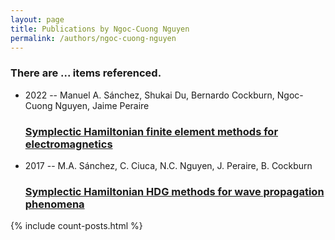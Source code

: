 ```yaml
---
layout: page
title: Publications by Ngoc-Cuong Nguyen
permalink: /authors/ngoc-cuong-nguyen
---
```


<h3 id="number-posts">There are ... items referenced.</h3>
<ul class="post-list">
<li><span class='post-meta'>2022 -- Manuel A. Sánchez, Shukai Du, Bernardo Cockburn, Ngoc-Cuong Nguyen, Jaime Peraire</span><h3><a class='post-link' href="{{ site.baseurl }}/symplectic-hamiltonian-finite-element-methods-for-electromagnetics">Symplectic Hamiltonian finite element methods for electromagnetics</a></h3></li>
<li><span class='post-meta'>2017 -- M.A. Sánchez, C. Ciuca, N.C. Nguyen, J. Peraire, B. Cockburn</span><h3><a class='post-link' href="{{ site.baseurl }}/symplectic-hamiltonian-hdg-methods-for-wave-propagation-phenomena">Symplectic Hamiltonian HDG methods for wave propagation phenomena</a></h3></li>

</ul>
{% include count-posts.html %}
